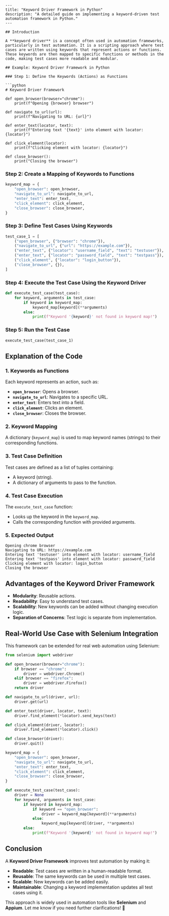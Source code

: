 ```mdx
---
title: "Keyword Driver Framework in Python"
description: "A detailed guide on implementing a keyword-driven test automation framework in Python."
---

## Introduction

A **keyword driver** is a concept often used in automation frameworks, particularly in test automation. It is a scripting approach where test cases are written using keywords that represent actions or functions. These keywords are then mapped to specific functions or methods in the code, making test cases more readable and modular.

## Example: Keyword Driver Framework in Python

### Step 1: Define the Keywords (Actions) as Functions

```python
# Keyword Driver Framework

def open_browser(browser="chrome"):
    print(f"Opening {browser} browser")

def navigate_to_url(url):
    print(f"Navigating to URL: {url}")

def enter_text(locator, text):
    print(f"Entering text '{text}' into element with locator: {locator}")

def click_element(locator):
    print(f"Clicking element with locator: {locator}")

def close_browser():
    print("Closing the browser")
```

### Step 2: Create a Mapping of Keywords to Functions

```python
keyword_map = {
    "open_browser": open_browser,
    "navigate_to_url": navigate_to_url,
    "enter_text": enter_text,
    "click_element": click_element,
    "close_browser": close_browser,
}
```

### Step 3: Define Test Cases Using Keywords

```python
test_case_1 = [
    ("open_browser", {"browser": "chrome"}),
    ("navigate_to_url", {"url": "https://example.com"}),
    ("enter_text", {"locator": "username_field", "text": "testuser"}),
    ("enter_text", {"locator": "password_field", "text": "testpass"}),
    ("click_element", {"locator": "login_button"}),
    ("close_browser", {}),
]
```

### Step 4: Execute the Test Case Using the Keyword Driver

```python
def execute_test_case(test_case):
    for keyword, arguments in test_case:
        if keyword in keyword_map:
            keyword_map[keyword](**arguments)
        else:
            print(f"Keyword '{keyword}' not found in keyword map!")
```

### Step 5: Run the Test Case

```python
execute_test_case(test_case_1)
```

## Explanation of the Code

### 1. Keywords as Functions
Each keyword represents an action, such as:
- **`open_browser`**: Opens a browser.
- **`navigate_to_url`**: Navigates to a specific URL.
- **`enter_text`**: Enters text into a field.
- **`click_element`**: Clicks an element.
- **`close_browser`**: Closes the browser.

### 2. Keyword Mapping
A dictionary (`keyword_map`) is used to map keyword names (strings) to their corresponding functions.

### 3. Test Case Definition
Test cases are defined as a list of tuples containing:
- A keyword (string).
- A dictionary of arguments to pass to the function.

### 4. Test Case Execution
The `execute_test_case` function:
- Looks up the keyword in the `keyword_map`.
- Calls the corresponding function with provided arguments.

### 5. Expected Output

```shell
Opening chrome browser
Navigating to URL: https://example.com
Entering text 'testuser' into element with locator: username_field
Entering text 'testpass' into element with locator: password_field
Clicking element with locator: login_button
Closing the browser
```

## Advantages of the Keyword Driver Framework

- **Modularity**: Reusable actions.
- **Readability**: Easy to understand test cases.
- **Scalability**: New keywords can be added without changing execution logic.
- **Separation of Concerns**: Test logic is separate from implementation.

## Real-World Use Case with Selenium Integration

This framework can be extended for real web automation using Selenium:

```python
from selenium import webdriver

def open_browser(browser="chrome"):
    if browser == "chrome":
        driver = webdriver.Chrome()
    elif browser == "firefox":
        driver = webdriver.Firefox()
    return driver

def navigate_to_url(driver, url):
    driver.get(url)

def enter_text(driver, locator, text):
    driver.find_element(*locator).send_keys(text)

def click_element(driver, locator):
    driver.find_element(*locator).click()

def close_browser(driver):
    driver.quit()

keyword_map = {
    "open_browser": open_browser,
    "navigate_to_url": navigate_to_url,
    "enter_text": enter_text,
    "click_element": click_element,
    "close_browser": close_browser,
}

def execute_test_case(test_case):
    driver = None
    for keyword, arguments in test_case:
        if keyword in keyword_map:
            if keyword == "open_browser":
                driver = keyword_map[keyword](**arguments)
            else:
                keyword_map[keyword](driver, **arguments)
        else:
            print(f"Keyword '{keyword}' not found in keyword map!")
```

## Conclusion

A **Keyword Driver Framework** improves test automation by making it:
- **Readable**: Test cases are written in a human-readable format.
- **Reusable**: The same keywords can be used in multiple test cases.
- **Scalable**: New keywords can be added easily.
- **Maintainable**: Changing a keyword implementation updates all test cases using it.

This approach is widely used in automation tools like **Selenium** and **Appium**. Let me know if you need further clarifications! 🚀
```
